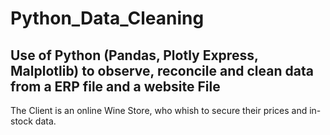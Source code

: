 # Python_Data_Cleaning
## Use of Python (Pandas, Plotly Express, Malplotlib) to observe, reconcile and clean data from a ERP file and a website File
The Client is an online Wine Store, who whish to secure their prices and in-stock data.

